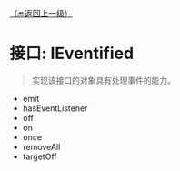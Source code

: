 [（🔙返回上一级）](目录_Event.md "event模块")
# 接口: IEventified
> 实现该接口的对象具有处理事件的能力。

* emit
* hasEventListener
* off
* on
* once
* removeAll
* targetOff
